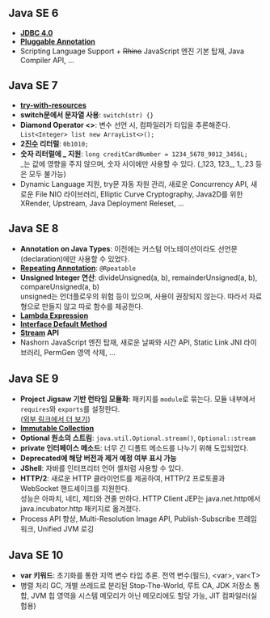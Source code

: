 ## Java SE 6
- **[JDBC 4.0][1]**
- **[Pluggable Annotation][2]**
- Scripting Language Support + ~~Rhino~~ JavaScript 엔진 기본 탑재, Java Compiler API, ...

## Java SE 7
- **[try-with-resources][9]**
- **switch문에서 문자열 사용**: `switch(str) {}`
- **Diamond Operator <>**: 변수 선언 시, 컴파일러가 타입을 추론해준다. `List<Integer> list new ArrayList<>();`
- **2[진수][3] 리터럴**: `0b1010;`
- **숫자 리터럴에 _ 지원**: `long creditCardNumber = 1234_5678_9012_3456L;`  
\_는 값에 영향을 주지 않으며, 숫자 사이에만 사용할 수 있다. (\_123, 123\_, 1\_.23 등은 모두 불가능)
- Dynamic Language 지원, try문 자동 자원 관리, 새로운 Concurrency API, 새로운 File NIO 라이브러리, Elliptic Curve Cryptography, Java2D를 위한 XRender, Upstream, Java Deployment Releset, ...

## Java SE 8
- **Annotation on Java Types**: 이전에는 커스텀 어노테이션이라도 선언문(declaration)에만 사용할 수 있었다.
- **[Repeating Annotation][2]**: `@Rpeatable`
- **Unsigned Integer 연산**: divideUnsigned(a, b), remainderUnsigned(a, b), compareUnsigned(a, b)  
unsigned는 언더플로우의 위험 등이 있으며, 사용이 권장되지 않는다. 따라서 자료형으로 만들지 않고 따로 함수를 제공한다.
- **[Lambda Expression][4]**
- **[Interface Default Method][5]**
- **[Stream][6] API**
- Nashorn JavaScript 엔진 탑재, 새로운 날짜와 시간 API, Static Link JNI 라이브러리, PermGen 영역 삭제, ...

## Java SE 9
- **Project Jigsaw 기반 런타임 모듈화**: 패키지를 `module`로 묶는다. 모듈 내부에서 `requires`와 `exports`를 설정한다.  
([외부 링크에서 더 보기][7])
- **[Immutable Collection][8]**
- **Optional 원소의 스트림**: `java.util.Optional.stream()`, `Optional::stream`
- **private 인터페이스 메소드**: 너무 긴 디폴트 메소드를 나누기 위해 도입되었다.
- **Deprecated에 해당 버전과 제거 예정 여부 표시 가능**
- **JShell**: 자바를 인터프리터 언어 셸처럼 사용할 수 있다.
- **HTTP/2**: 새로운 HTTP 클라이언트를 제공하여, HTTP/2 프로토콜과 WebSocket 핸드셰이크를 지원한다.  
성능은 아파치, 네티, 제티와 견줄 만하다. HTTP Client JEP는 java.net.http에서 java.incubator.http 패키지로 옮겨졌다.
- Process API 향상, Multi-Resolution Image API, Publish-Subscribe 프레임워크, Unified JVM 로깅

## Java SE 10
- **var 키워드**: 초기화를 통한 지역 변수 타입 추론. 전역 변수(필드), \<var>, var\<T>
- 병렬 처리 GC, 개별 쓰레드로 분리된 Stop-The-World, 루트 CA, JDK 저장소 통합, JVM 힙 영역을 시스템 메모리가 아닌 메모리에도 할당 가능, JIT 컴파일러(실험용)

[1]: https://github.com/ipari3/java/blob/main/%EB%AC%B8%EB%B2%95/%EC%9E%90%EB%B0%94%20%EB%B2%84%EC%A0%84%20%EC%84%A4%EB%AA%85/JDBC.md
[2]: https://github.com/ipari3/java/blob/main/%EB%AC%B8%EB%B2%95/%EC%9E%90%EB%B0%94%20%EB%B2%84%EC%A0%84%20%EC%84%A4%EB%AA%85/Annotation.md
[3]: https://github.com/ipari3/java/new/main/%EB%AC%B8%EB%B2%95/%EC%9E%90%EB%B0%94%20%EB%B2%84%EC%A0%84%20%EC%84%A4%EB%AA%85
[4]: https://github.com/ipari3/java/blob/main/%EB%AC%B8%EB%B2%95/%EC%9E%90%EB%B0%94%20%EB%B2%84%EC%A0%84%20%EC%84%A4%EB%AA%85/Lambda%20Expression.md
[5]: https://github.com/ipari3/java/blob/main/%EB%AC%B8%EB%B2%95/%EC%9E%90%EB%B0%94%20%EB%B2%84%EC%A0%84%20%EC%84%A4%EB%AA%85/Interface.md#%EB%94%94%ED%8F%B4%ED%8A%B8-%EB%A9%94%EC%86%8C%EB%93%9C
[6]: https://github.com/ipari3/java/blob/main/%EB%AC%B8%EB%B2%95/%EC%9E%90%EB%B0%94%20%EB%B2%84%EC%A0%84%20%EC%84%A4%EB%AA%85/Stream.md
[7]: https://www.baeldung.com/java-9-modularity
[8]: https://github.com/ipari3/java/blob/main/%EB%AC%B8%EB%B2%95/%EC%9E%90%EB%B0%94%20%EB%B2%84%EC%A0%84%20%EC%84%A4%EB%AA%85/Immutable%20Collection.md
[9]: https://github.com/ipari3/java/blob/main/%EB%AC%B8%EB%B2%95/%EC%9E%90%EB%B0%94%20%EB%B2%84%EC%A0%84%20%EC%84%A4%EB%AA%85/AutoCloseable.md
